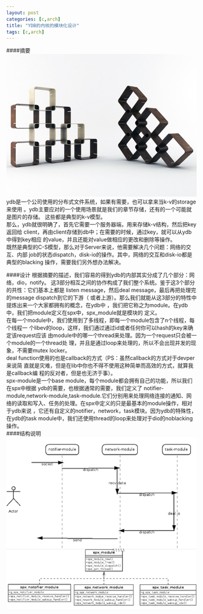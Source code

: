 ```yaml
---
layout: post
categories: [c,arch]
title: "YDB的内核的模块化设计"
tags: [c,arch]
---
```

####摘要  
![car](/img/module/1.jpg)
    <br />
ydb是一个公司使用的分布式文件系统，如果有需要，也可以拿来当k-v的storage来使用
。ydb主要应对的一个使用场景就是我们的章节存储，还有的一个可能就是图片的存储。
这些都是典型的k-v模型。  
那么，ydb就很明确了，首先它需要一个服务器端，用来存储k-v结构，然后把key返回给
client，再由client存储到db中；在需要的时候，通过key，就可以从ydb中得到key相应
的value，并且还能对value做相应的更改和删除等操作。  
既然是典型的C-S模型，那么对于Server来说，他需要解决几个问题：网络的交互、内部
job的状态dispatch，disk-io的操作。其中，网络的交互和disk-io都是典型的blacking
操作，需要我们另外想办法解决。  

<!-- more -->
####设计
根据摘要的描述，我们容易的得到ydb的内部其实分成了几个部分：网络，dio，notify。
这3部分相互之间的协作构成了我们整个系统。鉴于这3个部分的共性：它们基本上都是
listen message，然后deal message，最后再把处理完的message dispatch到它的下游（
或者上游）。那么我们就能从这3部分的特性中提炼出来一个大家都拥有的概念，在ydb中
，我们把它称之为module。在ydb中，我们把module定义在spx中，spx_module就是模块的
定义。  
在每一个module中，我们使用到了多线程，即每一个module包含了n个线程，每个线程一
个libev的loop，这样，我们通过通过id或者任何你可以hash的key来确定该request应该
由module中的哪一个thread来处理。因为一个request只会被一个module的一个thread处
理，并且是通过loop来处理的，所以不会出现并发的现象，不需要mutex locker。  
deal function使用的也是callback的方式（PS：虽然callback的方式对于devper来说简
直就是灾难，但是在lib中你也不得不使用这种简单而高效的方式，就算我是callback编
程的反对者，但是也无济于事）。  
spx-module是一个base module，每个module都会拥有自己的功能，所以我们在spx中根据
ydb的需要，也根据通常的需要，我们定义了
notifier-module,network-module,task-module.它们分别用来处理网络连接的通知、网
络的读取和写入、任务的处理。在spx中定义的只是最基本的module操作，相对于ydb来说
，它还有自定义的notifier，network，task模块。因为ydb的特殊性，在ydb的task
module中，我们还使用thread的loop来处理对于dio的noblacking操作。  
####结构说明
![car](/img/module/dim.png)
<br />
![car](/img/module/cs.png)





